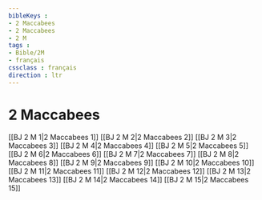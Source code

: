 ```yaml
---
bibleKeys : 
- 2 Maccabees
- 2 Maccabees
- 2 M
tags : 
- Bible/2M
- français
cssclass : français
direction : ltr
---
```


# 2 Maccabees

[[BJ 2 M 1|2 Maccabees 1]]
[[BJ 2 M 2|2 Maccabees 2]]
[[BJ 2 M 3|2 Maccabees 3]]
[[BJ 2 M 4|2 Maccabees 4]]
[[BJ 2 M 5|2 Maccabees 5]]
[[BJ 2 M 6|2 Maccabees 6]]
[[BJ 2 M 7|2 Maccabees 7]]
[[BJ 2 M 8|2 Maccabees 8]]
[[BJ 2 M 9|2 Maccabees 9]]
[[BJ 2 M 10|2 Maccabees 10]]
[[BJ 2 M 11|2 Maccabees 11]]
[[BJ 2 M 12|2 Maccabees 12]]
[[BJ 2 M 13|2 Maccabees 13]]
[[BJ 2 M 14|2 Maccabees 14]]
[[BJ 2 M 15|2 Maccabees 15]]
